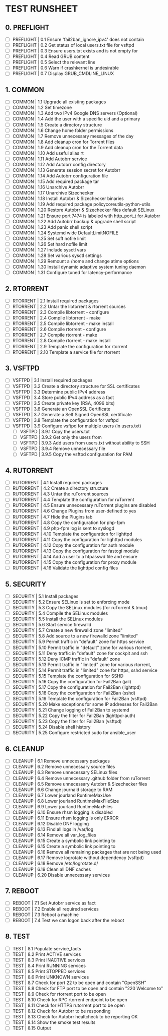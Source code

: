 # TEST RUNSHEET

## 0. PREFLIGHT

- [ ] PREFLIGHT | 0.1 Ensure 'fail2ban_ignore_ipv4' does not contain
- [ ] PREFLIGHT | 0.2 Get status of local users.txt file for vsftpd
- [ ] PREFLIGHT | 0.3 Ensure users.txt exists and is not empty for
- [ ] PREFLIGHT | 0.4 Read GRUB content
- [ ] PREFLIGHT | 0.5 Select the relevant line
- [ ] PREFLIGHT | 0.6 Warn if crashkernel is undesirable
- [ ] PREFLIGHT | 0.7 Display GRUB_CMDLINE_LINUX

## 1. COMMON

- [ ] COMMON | 1.1 Upgrade all existing packages
- [ ] COMMON | 1.2 Set timezone
- [ ] COMMON | 1.3 Add two IPv4 Google DNS servers (Optional)
- [ ] COMMON | 1.4 Add the user with a specific uid and a primary
- [ ] COMMON | 1.5 Create a directory structure
- [ ] COMMON | 1.6 Change home folder permissions
- [ ] COMMON | 1.7 Remove unnecessary messages of the day
- [ ] COMMON | 1.8 Add cleanup cron for Torrent files
- [ ] COMMON | 1.9 Add cleanup cron for the Torrent data
- [ ] COMMON | 1.10 Add useful alias rt
- [ ] COMMON | 1.11 Add Autobrr service
- [ ] COMMON | 1.12 Add Autobrr config directory
- [ ] COMMON | 1.13 Generate session secret for Autobrr
- [ ] COMMON | 1.14 Add Autobrr configuration file
- [ ] COMMON | 1.15 Add required package tar
- [ ] COMMON | 1.16 Unarchive Autobrr
- [ ] COMMON | 1.17 Unarchive Sizechecker
- [ ] COMMON | 1.18 Install Autobrr & Sizechecker binaries
- [ ] COMMON | 1.19 Add required package policycoreutils-python-utils
- [ ] COMMON | 1.20 Restore Autobrr & Sizechecker files default SELinux
- [ ] COMMON | 1.21 Ensure port 7474 is labeled with http_port_t for Autobrr
- [ ] COMMON | 1.22 Add Autobrr backup & upgrade shell script
- [ ] COMMON | 1.23 Add panic shell script
- [ ] COMMON | 1.24 Systemd wide DefaultLimitNOFILE
- [ ] COMMON | 1.25 Set soft nofile limit
- [ ] COMMON | 1.26 Set hard nofile limit
- [ ] COMMON | 1.27 Include sysctl vars
- [ ] COMMON | 1.28 Set various sysctl settings
- [ ] COMMON | 1.29 Remount a /home and change atime options
- [ ] COMMON | 1.30 Install dynamic adaptive system tuning daemon
- [ ] COMMON | 1.31 Configure tuned for latency-performance

## 2. RTORRENT

- [ ] RTORRENT | 2.1 Install required packages
- [ ] RTORRENT | 2.2 Untar the libtorrent & rtorrent sources
- [ ] RTORRENT | 2.3 Compile libtorrent - configure
- [ ] RTORRENT | 2.4 Compile libtorrent - make
- [ ] RTORRENT | 2.5 Compile libtorrent - make install
- [ ] RTORRENT | 2.6 Compile rtorrent - configure
- [ ] RTORRENT | 2.7 Compile rtorrent - make
- [ ] RTORRENT | 2.8 Compile rtorrent - make install
- [ ] RTORRENT | 2.9 Template the configuration for rtorrent
- [ ] RTORRENT | 2.10 Template a service file for rtorrent

## 3. VSFTPD

- [ ] VSFTPD | 3.1 Install required packages
- [ ] VSFTPD | 3.2 Create a directory structure for SSL certificates
- [ ] VSFTPD | 3.3 Determine public IPv4 address
- [ ] VSFTPD | 3.4 Store public IPv4 address as a fact
- [ ] VSFTPD | 3.5 Create private key (RSA, 4096 bits)
- [ ] VSFTPD | 3.6 Generate an OpenSSL Certificate
- [ ] VSFTPD | 3.7 Generate a Self Signed OpenSSL certificate
- [ ] VSFTPD | 3.8 Template the configuration for vsftpd
- [ ] VSFTPD | 3.9 Configure vsftpd for multiple users (in users.txt)
  - [ ] VSFTPD | 3.9.1 Copy the users.txt
  - [ ] VSFTPD | 3.9.2 Get only the users from
  - [ ] VSFTPD | 3.9.3 Add users from users.txt without ability to SSH
  - [ ] VSFTPD | 3.9.4 Remove unnecessary file
  - [ ] VSFTPD | 3.9.5 Copy the vsftpd configuration for PAM

## 4. RUTORRENT

- [ ] RUTORRENT | 4.1 Install required packages
- [ ] RUTORRENT | 4.2 Create a directory structure
- [ ] RUTORRENT | 4.3 Untar the ruTorrent sources
- [ ] RUTORRENT | 4.4 Template the configuration for ruTorrent
- [ ] RUTORRENT | 4.5 Ensure unnecessary ruTorrent plugins are disabled
- [ ] RUTORRENT | 4.6 Change Plugins from user-defined to yes
- [ ] RUTORRENT | 4.7 Hide the Plugins tab
- [ ] RUTORRENT | 4.8 Copy the configuration for php-fpm
- [ ] RUTORRENT | 4.9 php-fpm log is sent to syslogd
- [ ] RUTORRENT | 4.10 Template the configuration for lighttpd
- [ ] RUTORRENT | 4.11 Copy the configuration for lighttpd modules
- [ ] RUTORRENT | 4.12 Copy the configuration for auth module
- [ ] RUTORRENT | 4.13 Copy the configuration for fastcgi module
- [ ] RUTORRENT | 4.14 Add a user to a htpasswd file and ensure
- [ ] RUTORRENT | 4.15 Copy the configuration for proxy module
- [ ] RUTORRENT | 4.16 Validate the lighttpd config files

## 5. SECURITY

- [ ] SECURITY | 5.1 Install packages
- [ ] SECURITY | 5.2 Ensure SELinux is set to enforcing mode
- [ ] SECURITY | 5.3 Copy the SELinux modules (for ruTorrent & tmux)
- [ ] SECURITY | 5.4 Compile the SELinux modules
- [ ] SECURITY | 5.5 Install the SELinux modules
- [ ] SECURITY | 5.6 Start service firewalld
- [ ] SECURITY | 5.7 Create a new firewalld zone "limited"
- [ ] SECURITY | 5.8 Add source to a new firewalld zone "limited"
- [ ] SECURITY | 5.9 Permit traffic in "default" zone for https service
- [ ] SECURITY | 5.10 Permit traffic in "default" zone for various rtorrent,
- [ ] SECURITY | 5.11 Deny traffic in "default" zone for cockpit and ssh
- [ ] SECURITY | 5.12 Deny ICMP traffic in "default" zone
- [ ] SECURITY | 5.13 Permit traffic in "limited" zone for various rtorrent,
- [ ] SECURITY | 5.14 Permit traffic in "limited" zone for https, sshd service
- [ ] SECURITY | 5.15 Template the configuration for SSHD
- [ ] SECURITY | 5.16 Copy the configuration for Fail2Ban (jail)
- [ ] SECURITY | 5.17 Copy the configuration for Fail2Ban (lighttpd)
- [ ] SECURITY | 5.18 Copy the configuration for Fail2Ban (sshd)
- [ ] SECURITY | 5.19 Template the configuration for Fail2Ban (vsftpd)
- [ ] SECURITY | 5.20 Make exceptions for some IP addresses for Fail2Ban
- [ ] SECURITY | 5.21 Change logging of Fail2Ban to systemd
- [ ] SECURITY | 5.22 Copy the filter for Fail2Ban (lighttpd-auth)
- [ ] SECURITY | 5.23 Copy the filter for Fail2Ban (vsftpd)
- [ ] SECURITY | 5.24 Disable shell history
- [ ] SECURITY | 5.25 Configure restricted sudo for ansible_user

## 6. CLEANUP

- [ ] CLEANUP | 6.1 Remove unnecessary packages
- [ ] CLEANUP | 6.2 Remove unnecessary source files
- [ ] CLEANUP | 6.3 Remove unnecessary SELinux files
- [ ] CLEANUP | 6.4 Remove unnecessary .github folder from ruTorrent
- [ ] CLEANUP | 6.5 Remove unnecessary Autobrr & Sizechecker files
- [ ] CLEANUP | 6.6 Change journald storage to RAM
- [ ] CLEANUP | 6.7 Lower jourland RuntimeMaxUse
- [ ] CLEANUP | 6.8 Lower jourland RuntimeMaxFileSize
- [ ] CLEANUP | 6.9 Lower jourland RuntimeMaxFiles
- [ ] CLEANUP | 6.10 Ensure rhsm logging is disabled
- [ ] CLEANUP | 6.11 Ensure rhsm logging is only ERROR
- [ ] CLEANUP | 6.12 Disable DNF logging
- [ ] CLEANUP | 6.13 Find all logs in /var/log
- [ ] CLEANUP | 6.14 Remove all var_log_files
- [ ] CLEANUP | 6.15 Create a symbolic link pointing to
- [ ] CLEANUP | 6.15 Create a symbolic link pointing to
- [ ] CLEANUP | 6.16 Remove all remaining packages that are not being used
- [ ] CLEANUP | 6.17 Remove logrotate without dependency (vsftpd)
- [ ] CLEANUP | 6.18 Remove /etc/logrotate.d/
- [ ] CLEANUP | 6.19 Clean all DNF caches
- [ ] CLEANUP | 6.20 Disable unnecessary services

## 7. REBOOT

- [ ] REBOOT | 7.1 Set Autobrr service as fact
- [ ] REBOOT | 7.2 Enable all required services
- [ ] REBOOT | 7.3 Reboot a machine
- [ ] REBOOT | 7.4 Test we can logon back after the reboot

## 8. TEST

- [ ] TEST | 8.1 Populate service_facts
- [ ] TEST | 8.2 Print ACTIVE services
- [ ] TEST | 8.3 Print INACTIVE services
- [ ] TEST | 8.4 Print RUNNING services
- [ ] TEST | 8.5 Print STOPPED services
- [ ] TEST | 8.6 Print UNKNOWN services
- [ ] TEST | 8.7 Check for port 22 to be open and contain "OpenSSH"
- [ ] TEST | 8.8 Check for FTP port to be open and contain "220 Welcome to"
- [ ] TEST | 8.9 Check for rtorrent port to be open
- [ ] TEST | 8.10 Check for RPC rtorrent endpoint to be open
- [ ] TEST | 8.11 Check for HTTPS rutorrent port to be open
- [ ] TEST | 8.12 Check for Autobrr to be responding
- [ ] TEST | 8.13 Check for Autobrr healtcheck to be reporting OK
- [ ] TEST | 8.14 Show the smoke test results
- [ ] TEST | 8.15 Output
